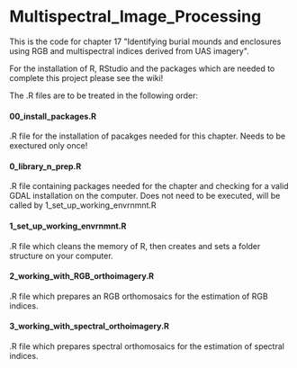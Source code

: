# Multispectral_Image_Processing
This is the code for chapter 17 "Identifying burial mounds and enclosures using RGB and multispectral indices derived from UAS imagery".

For the installation of R, RStudio and the packages which are needed to complete this project please see the wiki! 

The .R files are to be treated in the following order: 

#### 00_install_packages.R 
.R file for the installation of pacakges needed for this chapter. Needs to be exectured only once!

#### 0_library_n_prep.R
.R file containing packages needed for the chapter and checking for a valid GDAL installation on the computer. 
Does not need to be executed, will be called by 1_set_up_working_envrnmnt.R

#### 1_set_up_working_envrnmnt.R
.R file which cleans the memory of R, then creates and sets a folder structure on your computer.

#### 2_working_with_RGB_orthoimagery.R
.R file which prepares an RGB orthomosaics for the estimation of RGB indices.

#### 3_working_with_spectral_orthoimagery.R
.R file which prepares spectral orthomosaics for the estimation of spectral indices.
